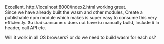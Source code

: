 Excellent. http://localhost:8000/index2.html working great.                                     
Since we have already built the wasm and other modules,
Create a publishable npm module which makes is super easy to consume this 
very efficiently. So that consumers does not have to manually build, include it in header, call API etc.

Will it work in all OS browsers? or do we need to build wasm for each os?

